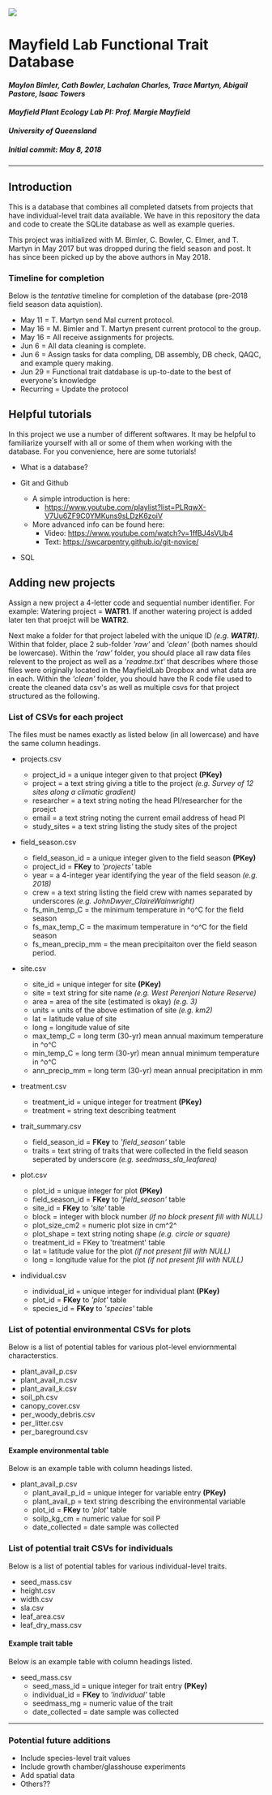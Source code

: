 ![](FinalSchema.png)

# **Mayfield Lab Functional Trait Database**
#### *Maylon Bimler, Cath Bowler, Lachalan Charles, Trace Martyn, Abigail Pastore, Isaac Towers*
#### *Mayfield Plant Ecology Lab PI: Prof. Margie Mayfield*
#### *University of Queensland*
##### *Initial commit: May 8, 2018*

***

## Introduction

This is a database that combines all completed datsets from projects that have individual-level trait data available. We have in this repository the data and code to create the SQLite database as well as example queries. 

This project was initialized with M. Bimler, C. Bowler, C. Elmer, and T. Martyn in May 2017 but was dropped during the field season and post. It has since been picked up by the above authors in May 2018. 

### Timeline for completion

Below is the *tentative* timeline for completion of the database (pre-2018 field season data aquistion).

* May 11 = T. Martyn send Mal current protocol.
* May 16 = M. Bimler and T. Martyn present current protocol to the group.
* May 16 = All receive assignments for projects.
* Jun 6 = All data cleaning is complete.
* Jun 6 = Assign tasks for data compling, DB assembly, DB check, QAQC, and example query making.
* Jun 29 = Functional trait datdabase is up-to-date to the best of everyone's knowledge
* Recurring = Update the protocol

## Helpful tutorials
In this project we use a number of different softwares.  It may be helpful to familiarize yourself with all or some of them when working with the database.  For you convenience, here are some tutorials!

* What is a database?

* Git and Github
	+ A simple introduction is here:
		+ https://www.youtube.com/playlist?list=PLRqwX-V7Uu6ZF9C0YMKuns9sLDzK6zoiV
	+ More advanced info can be found here:
		+ Video: https://www.youtube.com/watch?v=1ffBJ4sVUb4
		+ Text: https://swcarpentry.github.io/git-novice/

* SQL



## Adding new projects

Assign a new project a 4-letter code and sequential number identifier. For example: Watering project = **WATR1**. If another watering project is added later ten that proejct will be **WATR2**.

Next make a folder for that project labeled with the unique ID *(e.g. **WATR1**)*. Within that folder, place 2 sub-folder *'raw'* and *'clean'* (both names should be lowercase). Within the *'raw'* folder, you should place all raw data files relevent to the project	as well as a *'readme.txt'* that describes where those files were originally located	in the MayfieldLab Dropbox and what data are in each. Within the *'clean'* folder, you should have the R code file used to create the cleaned data csv's as well as multiple csvs for that project structured as the following.

### List of CSVs for each project

The files must be names exactly as listed below (in all lowercase) and have the same column headings.

* projects.csv
	+ project_id = a unique integer given to that project **(PKey)**
	+ project = a text string giving a title to the project *(e.g. Survey of 12 sites along a climatic gradient)*
	+ researcher = a text string noting the head PI/researcher for the proejct
	+ email = a text string noting the current email address of head PI
	+ study_sites = a text string listing the study sites of the project

* field_season.csv
	+ field_season_id = a unique integer given to the field season **(PKey)**
	+ project_id = **FKey** to *'projects'* table
	+ year = a 4-integer year identifying the year of the field season *(e.g. 2018)*
	+ crew = a text string listing the field crew with names separated by underscores *(e.g. JohnDwyer_ClaireWainwright)*
	+ fs_min_temp_C = the minimum temperature in ^o^C for the field season
	+ fs_max_temp_C = the maximum temperature in ^o^C for the field season 
	+ fs_mean_precip_mm = the mean precipitaiton over the field season period.

* site.csv
	+ site_id = unique integer for site **(PKey)**
	+ site = text string for site  name *(e.g. West Perenjori Nature Reserve)*
	+ area = area of the site (estimated is okay) *(e.g. 3)*
	+ units = units of the above estimation of site *(e.g. km2)*
	+ lat = latitude value of site
	+ long = longitude value of site
	+ max_temp_C = long term (30-yr) mean annual maximum temperature in ^o^C
	+ min_temp_C = long term (30-yr) mean annual minimum temperature in ^o^C
	+ ann_precip_mm = long term (30-yr) mean annual precipitation in mm

* treatment.csv
	+ treatment_id = unique integer for treatment **(PKey)**
	+ treatment = string text describing teatment

* trait_summary.csv
	+ field_season_id = **FKey** to *'field_season'* table
	+ traits = text string of traits that were collected in the field season seperated by underscore *(e.g. seedmass_sla_leafarea)*
* plot.csv
	+ plot_id = unique integer for plot **(PKey)**
	+ field_season_id = **FKey** to *'field_season'* table
	+ site_id = **FKey** to *'site'* table
	+ block = integer with block number *(if no block present fill with NULL)*
	+ plot_size_cm2 = numeric plot size in cm^2^
	+ plot_shape = text string noting shape *(e.g. circle or square)*
	+ treatment_id = FKey to 'treatment' table
	+ lat = latitude value for the plot *(if not present fill with NULL)*
	+ long = longitude value for the plot *(if not present fill with NULL)*

* individual.csv
	+ individual_id = unique integer for individual plant **(PKey)**
	+ plot_id = **FKey** to *'plot'* table
	+ species_id = **FKey** to *'species'* table

### List of potential environmental CSVs for plots

Below is a list of potential tables for various plot-level enviornmental characterstics.

* plant_avail_p.csv
* plant_avail_n.csv
* plant_avail_k.csv
* soil_ph.csv
* canopy_cover.csv
* per_woody_debris.csv
* per_litter.csv
* per_bareground.csv

#### Example environmental table
Below is an example table with column headings listed.

* plant_avail_p.csv
	+ plant_avail_p_id = unique integer for variable entry **(PKey)**
	+ plant_avail_p = text string describing the environmental variable
	+ plot_id = **FKey** to *'plot'* table
	+ soilp_kg_cm = numeric value for soil P
	+ date_collected = date sample was collected

### List of potential trait CSVs for individuals

Below is a list of potential tables for various individual-level traits.

* seed_mass.csv
* height.csv
* width.csv
* sla.csv
* leaf_area.csv
* leaf_dry_mass.csv

#### Example trait table
Below is an example table with column headings listed.

* seed_mass.csv
	+ seed_mass_id = unique integer for trait entry **(PKey)**
	+ individual_id = **FKey** to *'individual'* table
	+ seedmass_mg = numeric value of the trait
	+ date_collected = date sample was collected

***
### Potential future additions
* Include species-level trait values
* Include growth chamber/glasshouse experiments
* Add spatial data
* Others??
